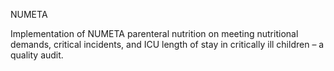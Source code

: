 NUMETA

Implementation of NUMETA parenteral nutrition on meeting nutritional demands, critical incidents, and ICU length of stay in critically ill children – a quality audit.
